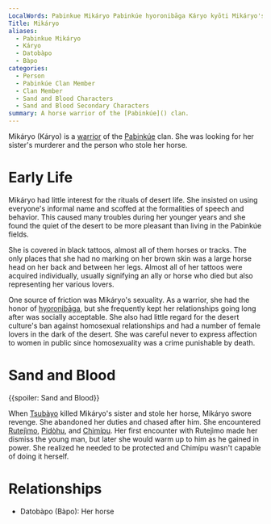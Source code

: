```yaml
---
LocalWords: Pabinkue Mikáryo Pabinkúe hyoronibāga Káryo kyōti Mikáryo's Tsubàyo Rutejìmo Pidòhu Chimípu Datobàpo Bàpo
Title: Mikáryo
aliases:
  - Pabinkue Mikáryo
  - Káryo
  - Datobàpo
  - Bàpo
categories:
  - Person
  - Pabinkúe Clan Member
  - Clan Member
  - Sand and Blood Characters
  - Sand and Blood Secondary Characters
summary: A horse warrior of the [Pabinkúe]() clan.
---
```


Mikáryo (Káryo) is a [warrior](/kyōti-warrior/) of the [Pabinkúe]() clan. She was looking for her sister's murderer and the person who stole her horse.

# Early Life

Mikáryo had little interest for the rituals of desert life. She insisted on using everyone's informal name and scoffed at the formalities of speech and behavior. This caused many troubles during her younger years and she found the quiet of the desert to be more pleasant than living in the Pabinkúe fields.

She is covered in black tattoos, almost all of them horses or tracks. The only places that she had no marking on her brown skin was a large horse head on her back and between her legs. Almost all of her tattoos were acquired individually, usually signifying an ally or horse who died but also representing her various lovers.

One source of friction was Mikáryo's sexuality. As a warrior, she had the honor of [hyoronibāga](), but she frequently kept her relationships going long after was socially acceptable. She also had little regard for the desert culture's ban against homosexual relationships and had a number of female lovers in the dark of the desert. She was careful never to express affection to women in public since homosexuality was a crime punishable by death.

# Sand and Blood

{{spoiler: Sand and Blood}}

When [Tsubàyo]() killed Mikáryo's sister and stole her horse, Mikáryo swore revenge. She abandoned her duties and chased after him. She encountered [Rutejìmo](), [Pidòhu](), and [Chimípu](). Her first encounter with Rutejìmo made her dismiss the young man, but later she would warm up to him as he gained in power. She realized he needed to be protected and Chimípu wasn't capable of doing it herself.

# Relationships

* Datobàpo (Bàpo): Her horse
